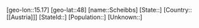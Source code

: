 ﻿---
location: [48,15.17]
type: City
tags:
- geo/City


SpocWebEntityId: 34000
isDeleted: false
confidential: public

---
[geo-lon::15.17]
[geo-lat::48]
[name::Scheibbs]
[State::]
[Country::[[Austria]]]
[StateId::]
[Population::]
[Unknown::]

